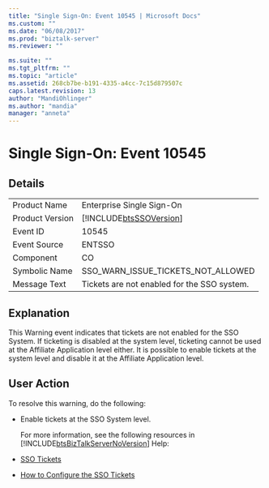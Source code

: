 ```yaml
---
title: "Single Sign-On: Event 10545 | Microsoft Docs"
ms.custom: ""
ms.date: "06/08/2017"
ms.prod: "biztalk-server"
ms.reviewer: ""

ms.suite: ""
ms.tgt_pltfrm: ""
ms.topic: "article"
ms.assetid: 268cb7be-b191-4335-a4cc-7c15d879507c
caps.latest.revision: 13
author: "MandiOhlinger"
ms.author: "mandia"
manager: "anneta"
---
```

# Single Sign-On: Event 10545
## Details  

|                 |                                                            |
|-----------------|------------------------------------------------------------|
|  Product Name   |                 Enterprise Single Sign-On                  |
| Product Version | [!INCLUDE[btsSSOVersion](../includes/btsssoversion-md.md)] |
|    Event ID     |                           10545                            |
|  Event Source   |                           ENTSSO                           |
|    Component    |                             CO                             |
|  Symbolic Name  |             SSO_WARN_ISSUE_TICKETS_NOT_ALLOWED             |
|  Message Text   |        Tickets are not enabled for the SSO system.         |

## Explanation  
 This Warning event indicates that tickets are not enabled for the SSO System. If ticketing is disabled at the system level, ticketing cannot be used at the Affiliate Application level either. It is possible to enable tickets at the system level and disable it at the Affiliate Application level.  

## User Action  
 To resolve this warning, do the following:  

- Enable tickets at the SSO System level.  

  For more information, see the following resources in [!INCLUDE[btsBizTalkServerNoVersion](../includes/btsbiztalkservernoversion-md.md)] Help:  

- [SSO Tickets](../core/sso-tickets.md)  

- [How to Configure the SSO Tickets](../core/how-to-configure-the-sso-tickets.md)
